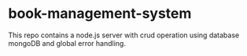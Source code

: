 # book-management-system
This repo contains a node.js server with crud operation using database mongoDB and global error handling.
